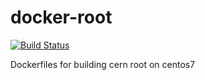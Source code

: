 
# docker-root
[![Build Status](https://travis-ci.org/tylern4/docker-root.svg?branch=master)](https://travis-ci.org/tylern4/docker-root)

Dockerfiles for building cern root on centos7
